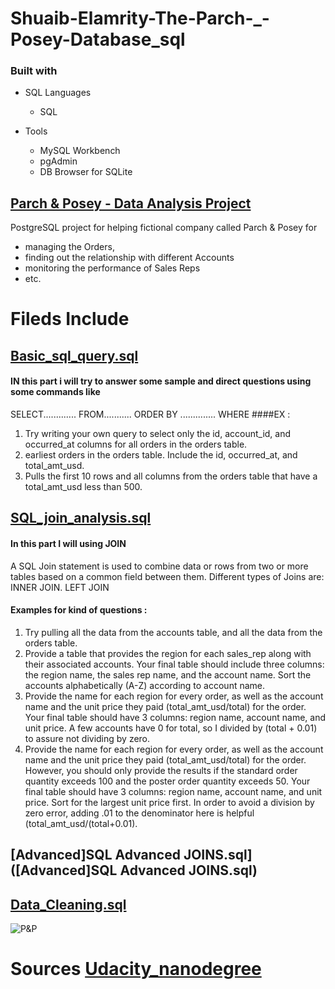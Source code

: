 # Shuaib-Elamrity-The-Parch-_-Posey-Database_sql
### Built with

+ SQL Languages
	+ SQL

+ Tools
	+ MySQL Workbench
	+ pgAdmin
	+ DB Browser for SQLite
## [Parch & Posey - Data Analysis Project](https://github.com/Shuaib-Elamrity/SQL_data_analysis_projects)
PostgreSQL project for helping fictional company called Parch & Posey for 
+ managing the Orders, 
+ finding out the relationship with different Accounts
+ monitoring the performance of Sales Reps
+ etc.
# Fileds Include
## [Basic_sql_query.sql](Basic_sql_query.sql) 
#### IN this part i will try to answer some sample and direct questions  using some commands like
 SELECT.............    FROM...........    ORDER BY .............. WHERE 
 ####EX :
 1. Try writing your own query to select only the id, account_id, and occurred_at columns for all orders in the orders table.
 2.  earliest orders in the orders table. Include the id, occurred_at, and total_amt_usd.
 3. Pulls the first 10 rows and all columns from the orders table that have a total_amt_usd less than 500.
## [SQL_join_analysis.sql ](SQL_join_analysis.sql)
#### In this part I will using **JOIN**
> 

A SQL Join statement is used to combine data or rows from two or more tables based on a common field between them. Different types of Joins are: INNER JOIN. LEFT JOIN
#### Examples for kind of questions :
1. Try pulling all the data from the accounts table, and all the data from the orders table.
2. Provide a table that provides the region for each sales_rep along with their associated accounts. Your final table should include three columns: the region name, the sales rep name, and the account name. Sort the accounts alphabetically (A-Z) according to account name.
3. Provide the name for each region for every order, as well as the account name and the unit price they paid (total_amt_usd/total) for the order. Your final table should have 3 columns: region name, account name, and unit price. A few accounts have 0 for total, so I divided by (total + 0.01) to assure not dividing by zero.
4. Provide the name for each region for every order, as well as the account name and the unit price they paid (total_amt_usd/total) for the order. However, you should only provide the results if the standard order quantity exceeds 100 and the poster order quantity exceeds 50. Your final table should have 3 columns: region name, account name, and unit price. Sort for the largest unit price first. In order to avoid a division by zero error, adding .01 to the denominator here is helpful (total_amt_usd/(total+0.01).
## [Advanced]SQL Advanced JOINS.sql]([Advanced]SQL Advanced JOINS.sql)
## [Data_Cleaning.sql](Data_Cleaning.sql)

![P&P](https://raw.githubusercontent.com/ptyadana/sql-for-data-analysis/master/The%20Parch%20%26%20Posey%20Database%20ERD.png)

# Sources [Udacity_nanodegree](https://www.udacity.com/course/data-analyst-nanodegree--nd002)
